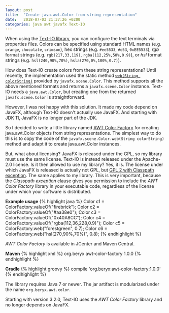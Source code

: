 ```yaml
---
layout: post
title:  "Create java.awt.Color from string representation"
date:   2018-07-03 21:37:26 +0200
categories: java awt javafx Text-IO
---
```


When using the [Text-IO library][text-io], you can configure the text terminals via properties files.
Colors can be specified using standard HTML names (e.g. `orange`, `chocolate`, `crimson`), hex strings (e.g. `#ee5533`, `#e53`, `0xEE5533`),
_rgb_ format strings (e.g. `rgb(217,33,119)`, `rgba(112,25%,50%,0.9)`),
or _hsl_ format strings (e.g. `hsl(240,90%,70%)`, `hsla(270,0%,100%,0.7)`).


How does Text-IO create colors from these string representations?
Until recently, the implementation used the static method [`web(String colorString)`][color-web-method] provided by `javafx.scene.Color`.
This method supports all the above mentioned formats and returns a `javafx.scene.Color` instance.
Text-IO needs a `java.awt.Color`, but creating one from the returned `javafx.scene.Color` is straightforward.

However, I was not happy with this solution.
It made my code depend on JavaFX, although Text-IO doesn't actually use JavaFX.
And starting with JDK 11, JavaFX is no longer part of the JDK.

So I decided to write a little library named [AWT Color Factory][awt-color-factory] for creating java.awt.Color objects from string representations.
The simplest way to do this is to copy the code of the `javafx.scene.Color.web(String colorString)` method and adapt it to create java.awt.Color instances.

But, what about licensing?
JavaFX is released under the GPL, so my library must use the same license.
Text-IO is instead released under the Apache-2.0 license. Is it then allowed to use my library?
Yes, it is. The license under which JavaFX is released is actually not GPL, but [GPL 2 with Classpath exception][gpl2-ce].
The same applies to my library.
This is very important, because the _Classpath exception_ clause gives you permission to include the _AWT Color Factory_ library in your executable code, regardless of the license under which your software is distributed.


**Example usage**
{% highlight java %}
Color c1 = ColorFactory.valueOf("firebrick");
Color c2 = ColorFactory.valueOf("#aa38e0");
Color c3 = ColorFactory.valueOf("0x40A8CC");
Color c4 = ColorFactory.valueOf("rgba(112,36,228,0.9)");
Color c5 = ColorFactory.web("forestgreen", 0.7);
Color c6 = ColorFactory.web("hsl(270,90%,70%)", 0.8);
{% endhighlight %}


_AWT Color Factory_ is available in JCenter and Maven Central.

**Maven**
{% highlight xml %}
<dependency>
    <groupId>org.beryx</groupId>
    <artifactId>awt-color-factory</artifactId>
    <version>1.0.0</version>
</dependency>
{% endhighlight %}

**Gradle**
{% highlight groovy %}
compile 'org.beryx:awt-color-factory:1.0.0'
{% endhighlight %}



The library requires Java 7 or newer. The jar artifact is modularized under the name `org.beryx.awt.color`.

Starting with version 3.2.0, Text-IO uses the _AWT Color Factory_ library and no longer depends on JavaFX.


[awt-color-factory]: https://github.com/beryx/awt-color-factory/blob/master/README.md
[text-io]: https://github.com/beryx/text-io/blob/master/README.md
[color-web-method]: https://docs.oracle.com/javase/10/docs/api/javafx/scene/paint/Color.html#web(java.lang.String)
[gpl2-ce]: http://openjdk.java.net/legal/gplv2+ce.html
